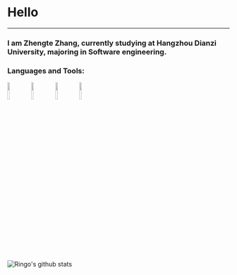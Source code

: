 # Hello
---
### I am Zhengte Zhang, currently studying at Hangzhou Dianzi University, majoring in Software engineering.

### Languages and Tools:

<p>  
  <code><img width="10%" src="https://www.vectorlogo.zone/logos/javascript/javascript-ar21.svg"></code>
  <code><img width="10%" src="https://www.vectorlogo.zone/logos/typescriptlang/typescriptlang-ar21.svg"></code>
  <code><img width="10%" src="https://www.vectorlogo.zone/logos/nodejs/nodejs-ar21.svg"></code>
  <code><img width="10%" src="https://www.vectorlogo.zone/logos/reactjs/reactjs-ar21.svg"></code>
</p>

![Ringo's github stats](https://github-readme-stats.vercel.app/api?username=ringozzt&show_icons=true&hide_border=false)
